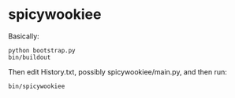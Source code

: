 spicywookiee
============

Basically:

    python bootstrap.py
    bin/buildout


Then edit History.txt, possibly spicywookiee/main.py, and then run:

    bin/spicywookiee
